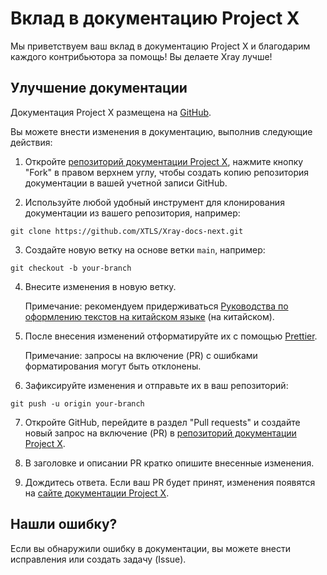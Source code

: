 # Вклад в документацию Project X

Мы приветствуем ваш вклад в документацию Project X и благодарим каждого контрибьютора за помощь! Вы делаете Xray лучше!

## Улучшение документации

Документация Project X размещена на [GitHub](https://github.com/XTLS/Xray-docs-next).

Вы можете внести изменения в документацию, выполнив следующие действия:

1. Откройте [репозиторий документации Project X](https://github.com/XTLS/Xray-docs-next), нажмите кнопку "Fork" в правом верхнем углу, чтобы создать копию репозитория документации в вашей учетной записи GitHub.

2. Используйте любой удобный инструмент для клонирования документации из вашего репозитория, например:

```
git clone https://github.com/XTLS/Xray-docs-next.git
```

3. Создайте новую ветку на основе ветки `main`, например:

```
git checkout -b your-branch
```

4. Внесите изменения в новую ветку.

   Примечание: рекомендуем придерживаться [Руководства по оформлению текстов на китайском языке](https://github.com/sparanoid/chinese-copywriting-guidelines) (на китайском).

5. После внесения изменений отформатируйте их с помощью [Prettier](https://prettier.io/docs/en/install.html).

   Примечание: запросы на включение (PR) с ошибками форматирования могут быть отклонены.

6. Зафиксируйте изменения и отправьте их в ваш репозиторий:

```
git push -u origin your-branch
```

7. Откройте GitHub, перейдите в раздел "Pull requests" и создайте новый запрос на включение (PR) в [репозиторий документации Project X](https://github.com/XTLS/Xray-docs-next).

8. В заголовке и описании PR кратко опишите внесенные изменения.

9. Дождитесь ответа. Если ваш PR будет принят, изменения появятся на [сайте документации Project X](https://xtls.github.io).

## Нашли ошибку?

Если вы обнаружили ошибку в документации, вы можете внести исправления или создать задачу (Issue).


